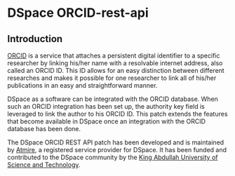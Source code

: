 # DSpace ORCID-rest-api

## Introduction

[ORCID](https://www.orcid.org) is a service that attaches a persistent digital identifier to a specific researcher by linking his/her name with a resolvable internet address, also called an ORCID ID. This ID allows for an easy distinction between different researches and makes it possible for one researcher to link all of his/her publications in an easy and straightforward manner.

DSpace as a software can be integrated with the ORCID database. When such an ORCID integration has been set up, the authority key field is leveraged to link the author to his ORCID ID. This patch extends the features that become available in DSpace once an integration with the ORCID database has been done. 

The DSpace ORCID REST API patch has been developed and is maintained by [Atmire](https://www.atmire.com), a registered service provider for DSpace. It has been funded and contributed to the DSpace community by the [King Abdullah University of Science and Technology](https://www.kaust.edu.sa/en). 